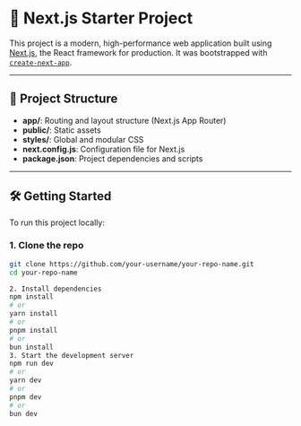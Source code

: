 # 🚀 Next.js Starter Project

This project is a modern, high-performance web application built using [Next.js](https://nextjs.org), the React framework for production. It was bootstrapped with [`create-next-app`](https://github.com/vercel/next.js/tree/canary/packages/create-next-app).

---

## 📂 Project Structure

- **app/**: Routing and layout structure (Next.js App Router)
- **public/**: Static assets
- **styles/**: Global and modular CSS
- **next.config.js**: Configuration file for Next.js
- **package.json**: Project dependencies and scripts

---

## 🛠 Getting Started

To run this project locally:

### 1. Clone the repo

```bash
git clone https://github.com/your-username/your-repo-name.git
cd your-repo-name

2. Install dependencies
npm install
# or
yarn install
# or
pnpm install
# or
bun install
3. Start the development server
npm run dev
# or
yarn dev
# or
pnpm dev
# or
bun dev

